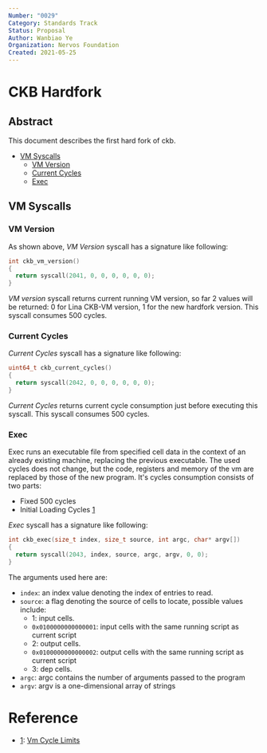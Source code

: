```yaml
---
Number: "0029"
Category: Standards Track
Status: Proposal
Author: Wanbiao Ye
Organization: Nervos Foundation
Created: 2021-05-25
---
```


# CKB Hardfork

## Abstract

This document describes the first hard fork of ckb.

- [VM Syscalls]
  - [VM Version]
  - [Current Cycles]
  - [Exec]

## VM Syscalls
[vm syscalls]: #vm-syscalls

### VM Version
[vm version]: #vm-version

As shown above, *VM Version* syscall has a signature like following:

```c
int ckb_vm_version()
{
  return syscall(2041, 0, 0, 0, 0, 0, 0);
}
```

*VM version* syscall returns current running VM version, so far 2 values will be returned: 0 for Lina CKB-VM version, 1 for the new hardfork version. This syscall consumes 500 cycles.

### Current Cycles
[current cycles]: #current-cycles

*Current Cycles* syscall has a signature like following:

```c
uint64_t ckb_current_cycles()
{
  return syscall(2042, 0, 0, 0, 0, 0, 0);
}
```

*Current Cycles* returns current cycle consumption just before executing this syscall. This syscall consumes 500 cycles.


### Exec
[exec]: #exec

Exec runs an executable file from specified cell data in the context of an already existing machine, replacing the previous executable. The used cycles does not change, but the code, registers and memory of the vm are replaced by those of the new program. It's cycles consumption consists of two parts:

- Fixed 500 cycles
- Initial Loading Cycles [1]

*Exec* syscall has a signature like following:

```c
int ckb_exec(size_t index, size_t source, int argc, char* argv[])
{
  return syscall(2043, index, source, argc, argv, 0, 0);
}
```

The arguments used here are:

* `index`: an index value denoting the index of entries to read.
* `source`: a flag denoting the source of cells to locate, possible values include:
    + 1: input cells.
    + `0x0100000000000001`: input cells with the same running script as current script
    + 2: output cells.
    + `0x0100000000000002`: output cells with the same running script as current script
    + 3: dep cells.
* `argc`: argc contains the number of arguments passed to the program
* `argv`: argv is a one-dimensional array of strings


# Reference

* [1]: [Vm Cycle Limits][1]

[1]: ../0014-vm-cycle-limits/0014-vm-cycle-limits.md
